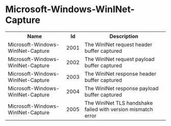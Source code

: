 # Microsoft-Windows-WinINet-Capture

<table>
<colgroup><col/><col/><col/></colgroup>
<tr><th>Name</th><th>Id</th><th>Description</th></tr>
<tr><td>Microsoft-Windows-WinINet-Capture</td><td>2001</td><td>The WinINet request header buffer captured</td></tr>
<tr><td>Microsoft-Windows-WinINet-Capture</td><td>2002</td><td>The WinINet request payload buffer captured</td></tr>
<tr><td>Microsoft-Windows-WinINet-Capture</td><td>2003</td><td>The WinINet response header buffer captured</td></tr>
<tr><td>Microsoft-Windows-WinINet-Capture</td><td>2004</td><td>The WinINet response payload buffer captured</td></tr>
<tr><td>Microsoft-Windows-WinINet-Capture</td><td>2005</td><td>The WinINet TLS handshake failed with version mismatch error</td></tr>
</table>
